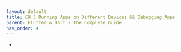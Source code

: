 ```yaml
---
layout: default
title: CH 3 Running Apps on Different Devices && Debugging Apps 
parent: Flutter & Dart - The Complete Guide
nav_order: 4
---
```


- 